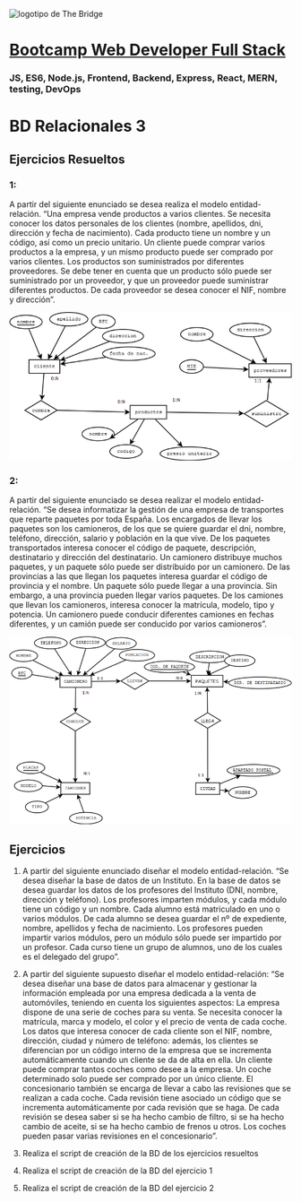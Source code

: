 ![logotipo de The Bridge](https://user-images.githubusercontent.com/27650532/77754601-e8365180-702b-11ea-8bed-5bc14a43f869.png  "logotipo de The Bridge")


# [Bootcamp Web Developer Full Stack](https://www.thebridge.tech/bootcamps/bootcamp-fullstack-developer/)
### JS, ES6, Node.js, Frontend, Backend, Express, React, MERN, testing, DevOps

# BD Relacionales 3
## Ejercicios Resueltos
### 1: 
A partir del siguiente enunciado se desea realiza el modelo entidad-relación.
“Una empresa vende productos a varios clientes. Se necesita conocer los datos
personales de los clientes (nombre, apellidos, dni, dirección y fecha de nacimiento). Cada
producto tiene un nombre y un código, así como un precio unitario. Un cliente puede
comprar varios productos a la empresa, y un mismo producto puede ser comprado por
varios clientes.
Los productos son suministrados por diferentes proveedores. Se debe tener en cuenta
que un producto sólo puede ser suministrado por un proveedor, y que un proveedor puede
suministrar diferentes productos. De cada proveedor se desea conocer el NIF, nombre y
dirección”.

![img](../../assets/back/clase13/ER_1.png)

### 2:
A partir del siguiente enunciado se desea realizar el modelo entidad-relación.
“Se desea informatizar la gestión de una empresa de transportes que reparte paquetes
por toda España. Los encargados de llevar los paquetes son los camioneros, de los que
se quiere guardar el dni, nombre, teléfono, dirección, salario y población en la que vive.
De los paquetes transportados interesa conocer el código de paquete, descripción,
destinatario y dirección del destinatario. Un camionero distribuye muchos paquetes, y un
paquete sólo puede ser distribuido por un camionero.
De las provincias a las que llegan los paquetes interesa guardar el código de provincia y
el nombre. Un paquete sólo puede llegar a una provincia. Sin embargo, a una provincia
pueden llegar varios paquetes.
De los camiones que llevan los camioneros, interesa conocer la matrícula, modelo, tipo y
potencia. Un camionero puede conducir diferentes camiones en fechas diferentes, y un
camión puede ser conducido por varios camioneros”.

![img](../../assets/back/clase13/ER_2.png)


## Ejercicios
1. A partir del siguiente enunciado diseñar el modelo entidad-relación.
“Se desea diseñar la base de datos de un Instituto. En la base de datos se desea guardar
los datos de los profesores del Instituto (DNI, nombre, dirección y teléfono). Los
profesores imparten módulos, y cada módulo tiene un código y un nombre. Cada alumno
está matriculado en uno o varios módulos. De cada alumno se desea guardar el nº de
expediente, nombre, apellidos y fecha de nacimiento. Los profesores pueden impartir
varios módulos, pero un módulo sólo puede ser impartido por un profesor. Cada curso
tiene un grupo de alumnos, uno de los cuales es el delegado del grupo”.

2. A partir del siguiente supuesto diseñar el modelo entidad-relación:
“Se desea diseñar una base de datos para almacenar y gestionar la información
empleada por una empresa dedicada a la venta de automóviles, teniendo en cuenta los
siguientes aspectos:
La empresa dispone de una serie de coches para su venta. Se necesita conocer la
matrícula, marca y modelo, el color y el precio de venta de cada coche.
Los datos que interesa conocer de cada cliente son el NIF, nombre, dirección, ciudad y
número de teléfono: además, los clientes se diferencian por un código interno de la
empresa que se incrementa automáticamente cuando un cliente se da de alta en ella. Un
cliente puede comprar tantos coches como desee a la empresa. Un coche determinado
solo puede ser comprado por un único cliente.
El concesionario también se encarga de llevar a cabo las revisiones que se realizan a
cada coche. Cada revisión tiene asociado un código que se incrementa automáticamente
por cada revisión que se haga. De cada revisión se desea saber si se ha hecho cambio de
filtro, si se ha hecho cambio de aceite, si se ha hecho cambio de frenos u otros. Los
coches pueden pasar varias revisiones en el concesionario”.

3. Realiza el script de creación de la BD de los ejercicios resueltos

4. Realiza el script de creación de la BD del ejercicio 1

5. Realiza el script de creación de la BD del ejercicio 2